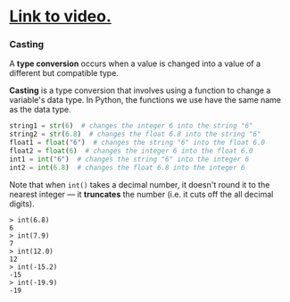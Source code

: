 # [Link to video.](https://www.youtube.com/watch?v=Autsko5Z4Cg&list=PLVD25niNi0Bkf2psAf7PzB1SV068XyNPo&index=11)

### Casting

A **type conversion** occurs when a value is changed into a value of a different but compatible type. 

**Casting** is a type conversion that involves using a function to change a variable's data type. In Python, the functions we use have the same name as the data type.

```python
string1 = str(6)  # changes the integer 6 into the string "6"
string2 = str(6.8)  # changes the float 6.8 into the string "6"
float1 = float("6")  # changes the string "6" into the float 6.0
float2 = float(6)  # changes the integer 6 into the float 6.0
int1 = int("6")  # changes the string "6" into the integer 6
int2 = int(6.8)  # changes the float 6.8 into the integer 6
```

Note that when `int()` takes a decimal number, it doesn't round it to the nearest integer –– it **truncates** the number (i.e. it cuts off the all decimal digits).

```
> int(6.8)
6
> int(7.9)
7
> int(12.0)
12
> int(-15.2)
-15
> int(-19.9)
-19
```

